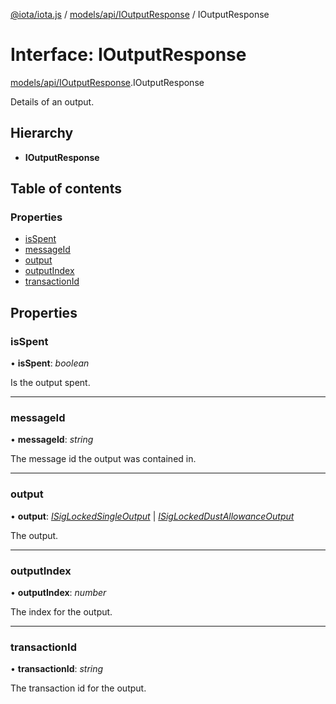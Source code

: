 [@iota/iota.js](../../../README.md) / [models/api/IOutputResponse](../../../modules/models_api_ioutputresponse.md) / IOutputResponse

# Interface: IOutputResponse

[models/api/IOutputResponse](../../../modules/models_api_ioutputresponse.md).IOutputResponse

Details of an output.

## Hierarchy

* **IOutputResponse**

## Table of contents

### Properties

- [isSpent](ioutputresponse.ioutputresponse.md#isspent)
- [messageId](ioutputresponse.ioutputresponse.md#messageid)
- [output](ioutputresponse.ioutputresponse.md#output)
- [outputIndex](ioutputresponse.ioutputresponse.md#outputindex)
- [transactionId](ioutputresponse.ioutputresponse.md#transactionid)

## Properties

### isSpent

• **isSpent**: *boolean*

Is the output spent.

___

### messageId

• **messageId**: *string*

The message id the output was contained in.

___

### output

• **output**: [*ISigLockedSingleOutput*](../isiglockedsingleoutput.isiglockedsingleoutput.md) \| [*ISigLockedDustAllowanceOutput*](../isiglockeddustallowanceoutput.isiglockeddustallowanceoutput.md)

The output.

___

### outputIndex

• **outputIndex**: *number*

The index for the output.

___

### transactionId

• **transactionId**: *string*

The transaction id for the output.
